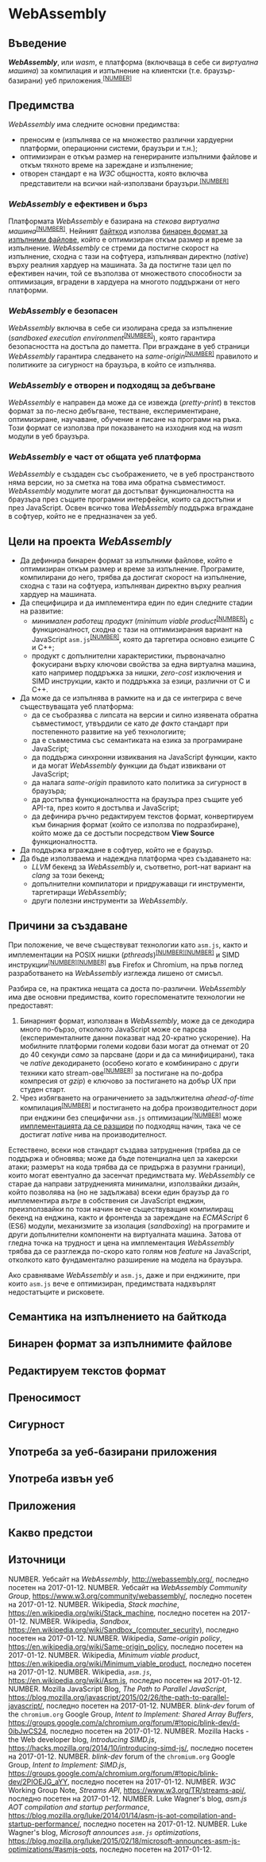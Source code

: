 <a name="title"></a>
# WebAssembly

<a name="intro"></a>
## Въведение

***WebAssembly***, или *wasm*, е платформа (включваща в себе си *виртуална машина*) за компилация и изпълнение на клиентски (т.е. браузър-базирани) уеб приложения.<sup>[[NUMBER]](#ref-website-wasm)</sup>

<a name="features"></a>
## Предимства

*WebAssembly* има следните основни предимства:
* преносим е (изпълнява се на множество различни хардуерни платформи, операционни системи, браузъри и т.н.);
* оптимизиран е откъм размер на генерираните изпълними файлове и откъм тяхното време на зареждане и изпълнение;
* отворен стандарт е на *W3C* общността, която включва представители на всички най-използвани браузъри.<sup>[[NUMBER]](#ref-website-wasm-cg)</sup>

<a name="features-fast"></a>
### *WebAssembly* е ефективен и бърз

Платформата *WebAssembly* е базирана на *стекова виртуална машина*<sup>[[NUMBER]](#ref-wp-stack-machine)</sup>.  Нейният [байткод](#semantics) използва [бинарен формат за изпълними файлове](#binary-encoding), който е оптимизиран откъм размер и време за изпълнение.
*WebAssembly* се стреми да постигне скорост на изпълнение, сходна с тази на софтуера, изпълняван директно (*native*) върху реалния хардуер на машината.  За да постигне тази цел по ефективен начин, той се възползва от множеството способности за оптимизация, вградени в хардуера на многото поддържани от него платформи.

<a name="features-safe"></a>
### *WebAssembly* е безопасен

*WebAssembly* включва в себе си изолирана среда за изпълнение (*sandboxed execution environment*<sup>[[NUMBER]](#ref-wp-sandbox)</sup>), която гарантира безопасността на достъпа до паметта.  При вграждане в уеб страници *WebAssembly* гарантира следването на *same-origin*<sup>[[NUMBER]](#ref-wp-same-origin)</sup> правилото и политиките за сигурност на браузъра, в който се изпълнява.

### *WebAssembly* е отворен и подходящ за дебъгване
<a name="features-open"></a>

*WebAssembly* е направен да може да се извежда (*pretty-print*) в текстов формат за по-лесно дебъгване, тестване, експериментиране, оптимизиране, научаване, обучение и писане на програми на ръка.  Този формат се използва при показването на изходния код на *wasm* модули в уеб браузъра.

<a name="features-web"></a>
### *WebAssembly* е част от общата уеб платформа

*WebAssembly* е създаден със съображението, че в уеб пространството няма версии, но за сметка на това има обратна съвместимост.  *WebAssembly* модулите могат да достъпват функционалността на браузъра през същите програмни интерфейси, които са достъпни и през JavaScript.  Освен всичко това *WebAssembly* поддържа вграждане в софтуер, който не е предназначен за уеб.


<a name="goals"></a>
## Цели на проекта *WebAssembly*

* Да дефинира бинарен формат за изпълними файлове, който е оптимизиран откъм размер и време за изпълнение.  Програмите, компилирани до него, трябва да достигат скорост на изпълнение, сходна с тази на софтуера, изпълняван директно върху реалния хардуер на машината.
* Да специфицира и да имплементира един по един следните стадии на развитие:
  * *минимален работещ продукт* (*minimum viable product*<sup>[[NUMBER]](#ref-wp-mvp)</sup>) с функционалност, сходна с тази на оптимизирания вариант на JavaScript `asm.js`<sup>[[NUMBER]](#ref-wp-asmjs)</sup>, която да таргетира основно езиците C и C++;
  * продукт с допълнителни характеристики, първоначално фокусирани върху ключови свойства за една виртуална машина, като например поддръжка за нишки, *zero-cost* изключения и SIMD инструкции, както и поддръжка за езици, различни от C и C++.
* Да може да се изпълнява в рамките на и да се интегрира с вече съществуващата уеб платформа:
  * да се съобразява с липсата на версии и силно изявената обратна съвместимост, утвърдили се като *де факто* стандарт при постепенното развитие на уеб технологиите;
  * да е съвместима със семантиката на езика за програмиране JavaScript;
  * да поддържа синхронни извиквания на JavaScript функции, както и да могат *WebAssembly* функции да бъдат извиквани от JavaScript;
  * да налага *same-origin* правилото като политика за сигурност в браузъра;
  * да достъпва функционалността на браузъра през същите уеб API-та, през които я достъпва и JavaScript;
  * да дефинира ръчно редактируем текстов формат, конвертируем към бинарния формат (който се използва по подразбиране), който може да се достъпи посредством **View Source** функционалността.
* Да поддържа вграждане в софтуер, който не е браузър.
* Да бъде използваема и надеждна платформа чрез създаването на:
  * *LLVM* бекенд за *WebAssembly* и, съответно, port-нат вариант на *clang* за този бекенд;
  * допълнителни компилатори и придружаващи ги инструменти, таргетиращи *WebAssembly*;
  * други полезни инструменти за *WebAssembly*.

<a name="rationale"></a>
## Причини за създаване

При положение, че вече съществуват технологии като `asm.js`, както и имплементации на POSIX нишки (*pthreads*)<sup>[[NUMBER]](#ref-paralleljs)</sup><sup>[[NUMBER]](#ref-blinkdev-shbuf)</sup> и SIMD инструкции<sup>[[NUMBER]](#ref-simdjs)</sup><sup>[[NUMBER]](#ref-blinkdev-simdjs)</sup> във Firefox и Chromium, на пръв поглед разработването на *WebAssembly* изглежда лишено от смисъл.

Разбира се, на практика нещата са доста по-различни.  *WebAssembly* има две основни предимства, които гореспоменатите технологии не предоставят:
1. Бинарният формат, използван в *WebAssembly*, може да се декодира много по-бързо, отколкото JavaScript може се парсва (експерименталните данни показват над 20-кратно ускорение).  На мобилните платформи големи кодови бази могат да отнемат от 20 до 40 секунди *само* за парсване (дори и да са минифицирани), така че *native* декодирането (особено когато е комбинирано с други техники като stream-ове<sup>[[NUMBER]](#ref-streams-api)</sup> за постигане на по-добра компресия от *gzip*) е ключово за постигането на добър UX при студен старт.
2. Чрез избягването на ограничението за задължителна *ahead-of-time* компилация<sup>[[NUMBER]](#ref-asmjs-aot)</sup> и постигането на добра производителност дори при енджини без специфични `asm.js` оптимизации<sup>[[NUMBER]](#ref-asmjs-opts)</sup> може [имплементацията да се разшири](#future-features) по подходящ начин, така че се достигат *native* нива на производителност.

Естествено, всеки нов стандарт създава затруднения (трябва да се поддържа и обновява; може да бъде потенциална цел за хакерски атаки; размерът на кода трябва да се придържа в разумни граници), които могат евентуално да засенчат предимствата му.  *WebAssembly* се старае да направи затрудненията минимални, използвайки дизайн, който позволява на (но не задължава) всеки един браузър да го имплементира *вътре* в собствения си JavaScript енджин, преизползвайки по този начин вече съществуващия компилиращ бекенд на енджина, както и фронтенда за зареждане на *ECMAScript* 6 (ES6) модули, механизмите за изолация (*sandboxing*) на програмите и други допълнителни компоненти на виртуалната машина.  Затова от гледна точка на трудност и цена на имплементация *WebAssembly* трябва да се разглежда по-скоро като голям нов *feature* на JavaScript, отколкото като фундаментално разширение на модела на браузъра.

Ако сравняваме *WebAssembly* и `asm.js`, даже и при енджините, при които `asm.js` вече е оптимизиран, предимствата надхвърлят недостатъците и рисковете.


## Семантика на изпълнението на байткода
<a name="semantics"></a>

## Бинарен формат за изпълнимите файлове
<a name="binary-encoding"></a>

## Редактируем текстов формат
<a name="text-format"></a>

## Преносимост
<a name="portability"></a>

## Сигурност
<a name="security"></a>

## Употреба за уеб-базирани приложения
<a name="web"></a>

## Употреба извън уеб
<a name="non-web"></a>

## Приложения
<a name="use-cases"></a>

## Какво предстои
<a name="future-features"></a>

<a name="ref"></a>
## Източници

NUMBER. <a name="ref-website-wasm"></a>Уебсайт на *WebAssembly*, http://webassembly.org/, последно посетен на 2017-01-12.
NUMBER. <a name="ref-website-wasm-cg"></a>Уебсайт на *WebAssembly Community Group*, https://www.w3.org/community/webassembly/, последно посетен на 2017-01-12.
NUMBER. <a name="ref-wp-stack-machine"></a>Wikipedia, *Stack machine*, https://en.wikipedia.org/wiki/Stack_machine, последно посетен на 2017-01-12.
NUMBER. <a name="ref-wp-sandbox"></a>Wikipedia, *Sandbox*, https://en.wikipedia.org/wiki/Sandbox_(computer_security), последно посетен на 2017-01-12.
NUMBER. <a name="ref-wp-same-origin"></a>Wikipedia, *Same-origin policy*, https://en.wikipedia.org/wiki/Same-origin_policy, последно посетен на 2017-01-12.
NUMBER. <a name="ref-wp-mvp"></a>Wikipedia, *Minimum viable product*, https://en.wikipedia.org/wiki/Minimum_viable_product, последно посетен на 2017-01-12.
NUMBER. <a name="ref-wp-asmjs"></a>Wikipedia, *`asm.js`*, https://en.wikipedia.org/wiki/Asm.js, последно посетен на 2017-01-12.
NUMBER. <a name="ref-paralleljs"></a>Mozilla JavaScript Blog, *The Path to Parallel JavaScript*, https://blog.mozilla.org/javascript/2015/02/26/the-path-to-parallel-javascript/, последно посетен на 2017-01-12.
NUMBER. <a name="ref-blinkdev-shbuf"></a>*blink-dev* forum of the `chromium.org` Google Group, *Intent to Implement: Shared Array Buffers*, https://groups.google.com/a/chromium.org/forum/#!topic/blink-dev/d-0ibJwCS24, последно посетен на 2017-01-12.
NUMBER. <a name="ref-simdjs"></a>Mozilla Hacks - the Web developer blog, *Introducing SIMD.js*, https://hacks.mozilla.org/2014/10/introducing-simd-js/, последно посетен на 2017-01-12.
NUMBER. <a name="ref-blinkdev-simdjs"></a>*blink-dev* forum of the `chromium.org` Google Group, *Intent to Implement: SIMD.js*, https://groups.google.com/a/chromium.org/forum/#!topic/blink-dev/2PIOEJG_aYY, последно посетен на 2017-01-12.
NUMBER. <a name="ref-streams-api"></a>*W3C* Working Group Note, *Streams API*, https://www.w3.org/TR/streams-api/, последно посетен на 2017-01-12.
NUMBER. <a name="ref-asmjs-aot"></a>Luke Wagner's blog, *asm.js AOT compilation and startup performance*, https://blog.mozilla.org/luke/2014/01/14/asm-js-aot-compilation-and-startup-performance/, последно посетен на 2017-01-12.
NUMBER. <a name="ref-asmjs-opts"></a>Luke Wagner's blog, *Microsoft announces `asm.js` optimizations*, https://blog.mozilla.org/luke/2015/02/18/microsoft-announces-asm-js-optimizations/#asmjs-opts, последно посетен на 2017-01-12.